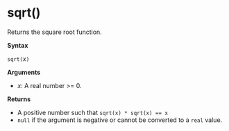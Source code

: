 # sqrt()

Returns the square root function.  

**Syntax**

`sqrt(`*x*`)`

**Arguments**

* *x*: A real number >= 0.

**Returns**

* A positive number such that `sqrt(x) * sqrt(x) == x`
* `null` if the argument is negative or cannot be converted to a `real` value. 



